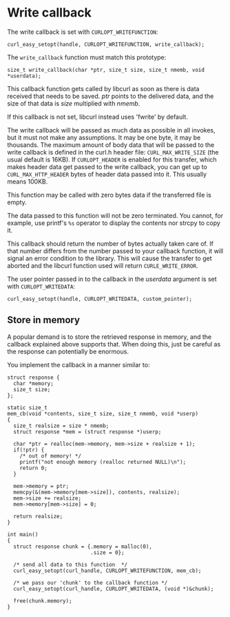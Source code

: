 # Write callback

The write callback is set with `CURLOPT_WRITEFUNCTION`:

    curl_easy_setopt(handle, CURLOPT_WRITEFUNCTION, write_callback);

The `write_callback` function must match this prototype:

    size_t write_callback(char *ptr, size_t size, size_t nmemb, void *userdata);

This callback function gets called by libcurl as soon as there is data
received that needs to be saved. *ptr* points to the delivered data, and the
size of that data is *size* multiplied with *nmemb*.

If this callback is not set, libcurl instead uses 'fwrite' by default.

The write callback will be passed as much data as possible in all invokes, but
it must not make any assumptions. It may be one byte, it may be thousands.
The maximum amount of body data that will be passed to the write callback is
defined in the curl.h header file: `CURL_MAX_WRITE_SIZE` (the usual default is
16KB). If `CURLOPT_HEADER` is enabled for this transfer, which makes header
data get passed to the write callback, you can get up to
`CURL_MAX_HTTP_HEADER` bytes of header data passed into it. This usually means
100KB.

This function may be called with zero bytes data if the transferred file is empty.

The data passed to this function will not be zero terminated. You cannot, for
example, use printf's `%s` operator to display the contents nor strcpy to copy
it.

This callback should return the number of bytes actually taken care of. If
that number differs from the number passed to your callback function, it will
signal an error condition to the library. This will cause the transfer to get
aborted and the libcurl function used will return `CURLE_WRITE_ERROR`.

The user pointer passed in to the callback in the *userdata* argument is set
with `CURLOPT_WRITEDATA`:

    curl_easy_setopt(handle, CURLOPT_WRITEDATA, custom_pointer);

## Store in memory

A popular demand is to store the retrieved response in memory, and the
callback explained above supports that. When doing this, just be careful as
the response can potentially be enormous.

You implement the callback in a manner similar to:

    struct response {
      char *memory;
      size_t size;
    };

    static size_t
    mem_cb(void *contents, size_t size, size_t nmemb, void *userp)
    {
      size_t realsize = size * nmemb;
      struct response *mem = (struct response *)userp;

      char *ptr = realloc(mem->memory, mem->size + realsize + 1);
      if(!ptr) {
        /* out of memory! */
        printf("not enough memory (realloc returned NULL)\n");
        return 0;
      }

      mem->memory = ptr;
      memcpy(&(mem->memory[mem->size]), contents, realsize);
      mem->size += realsize;
      mem->memory[mem->size] = 0;

      return realsize;
    }

    int main()
    {
      struct response chunk = {.memory = malloc(0),
                               .size = 0};

      /* send all data to this function  */
      curl_easy_setopt(curl_handle, CURLOPT_WRITEFUNCTION, mem_cb);

      /* we pass our 'chunk' to the callback function */
      curl_easy_setopt(curl_handle, CURLOPT_WRITEDATA, (void *)&chunk);
    
      free(chunk.memory);
    }
